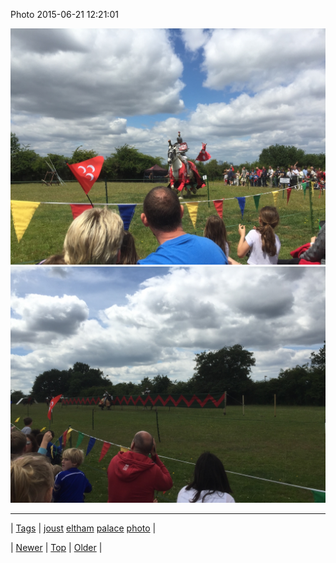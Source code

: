 <!--
title: Photo 2015-06-21 12
date: 2020-06-28T15:27:00.083Z
tags: joust, eltham, palace, photo
-->


Photo 2015-06-21 12:21:01

![](122075076322-0.jpg)
![](122075076322-1.jpg)

<!--BOTTOM-POST-NAVIGATION-->
---

| [Tags](tags.md) | [joust](tag-joust.md) [eltham](tag-eltham.md) [palace](tag-palace.md) [photo](tag-photo.md) |

| [Newer](122009391444.md) | [Top](index.md) | [Older](122075085999.md) |